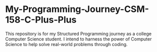 # My-Programming-Journey-CSM-158-C-Plus-Plus
This repository is for my Structured Programming journey as a college Computer Science student. I intend to harness the power of Computer Science to help solve real-world problems through coding.
